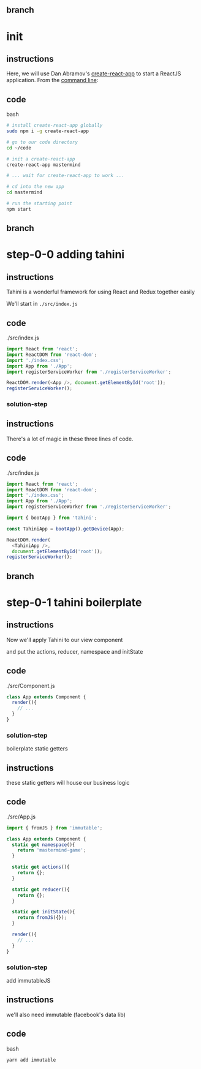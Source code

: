 ## branch
# init

## instructions

Here, we will use Dan Abramov's [create-react-app](https://www.npmjs.com/package/create-react-app) to start a ReactJS application. From the [command line](http://lmgtfy.com/?q=open+command+line):

## code
bash
```bash
# install create-react-app globally
sudo npm i -g create-react-app

# go to our code directory
cd ~/code

# init a create-react-app
create-react-app mastermind

# ... wait for create-react-app to work ...

# cd into the new app
cd mastermind

# run the starting point
npm start
```

## branch
# step-0-0 adding tahini

## instructions

Tahini is a wonderful framework for using React and Redux together easily

We'll start in ```./src/index.js```


## code
./src/index.js
```js
import React from 'react';
import ReactDOM from 'react-dom';
import './index.css';
import App from './App';
import registerServiceWorker from './registerServiceWorker';

ReactDOM.render(<App />, document.getElementById('root'));
registerServiceWorker();
```

### solution-step

## instructions

There's a lot of magic in these three lines of code.

## code
./src/index.js
```js
import React from 'react';
import ReactDOM from 'react-dom';
import './index.css';
import App from './App';
import registerServiceWorker from './registerServiceWorker';

import { bootApp } from 'tahini';

const TahiniApp = bootApp().getDevice(App);

ReactDOM.render(
  <TahiniApp />,
  document.getElementById('root'));
registerServiceWorker();
```


## branch
# step-0-1 tahini boilerplate

## instructions

Now we'll apply Tahini to our view component

and put the actions, reducer, namespace and initState


## code
./src/Component.js
```js
class App extends Component {
  render(){
    // ...
  }
}

```

### solution-step
boilerplate static getters
## instructions

these static getters will house our business logic

## code
./src/App.js
```js
import { fromJS } from 'immutable';

class App extends Component {
  static get namespace(){
    return 'mastermind-game';
  }

  static get actions(){
    return {};
  }

  static get reducer(){
    return {};
  }

  static get initState(){
    return fromJS({});
  }

  render(){
    // ...
  }
}
```

### solution-step
add immutableJS
## instructions

we'll also need immutable (facebook's data lib)

## code
bash
```bash
yarn add immutable
```
